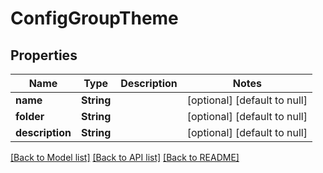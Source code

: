 # ConfigGroupTheme

## Properties
Name | Type | Description | Notes
------------ | ------------- | ------------- | -------------
**name** | **String** |  | [optional] [default to null]
**folder** | **String** |  | [optional] [default to null]
**description** | **String** |  | [optional] [default to null]

[[Back to Model list]](../README.md#documentation-for-models) [[Back to API list]](../README.md#documentation-for-api-endpoints) [[Back to README]](../README.md)


